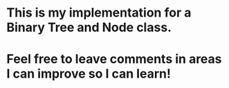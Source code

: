 # This is my implementation for a Binary Tree and Node class.
# Feel free to leave comments in areas I can improve so I can learn!
